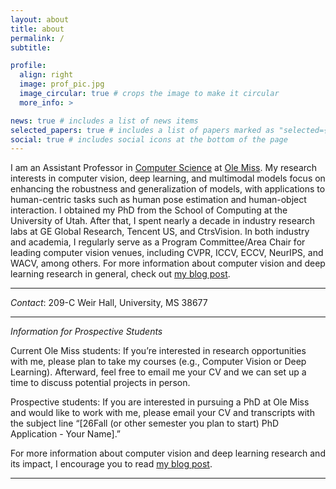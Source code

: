 ```yaml
---
layout: about
title: about
permalink: /
subtitle:

profile:
  align: right
  image: prof_pic.jpg
  image_circular: true # crops the image to make it circular
  more_info: >

news: true # includes a list of news items
selected_papers: true # includes a list of papers marked as "selected={true}"
social: true # includes social icons at the bottom of the page
---
```


I am an Assistant Professor in [Computer Science](https://cs.olemiss.edu/) at [Ole Miss](https://olemiss.edu/). My research interests in computer vision, deep learning, and multimodal models focus on enhancing the robustness and generalization of models, with applications to human-centric tasks such as human pose estimation and human-object interaction. I obtained my PhD from the School of Computing at the University of Utah. After that, I spent nearly a decade in industry research labs at GE Global Research, Tencent US, and CtrsVision. In both industry and academia, I regularly serve as a Program Committee/Area Chair for leading computer vision venues, including CVPR, ICCV, ECCV, NeurIPS, and WACV, among others. For more information about computer vision and deep learning research in general, check out [my blog post](/blog/2024/research-impact).

---

_Contact_: 209-C Weir Hall, University, MS 38677

---

_Information for Prospective Students_

Current Ole Miss students: If you’re interested in research opportunities with me, please plan to take my courses (e.g., Computer Vision or Deep Learning). Afterward, feel free to email me your CV and we can set up a time to discuss potential projects in person.

Prospective students: If you are interested in pursuing a PhD at Ole Miss and would like to work with me, please email your CV and transcripts with the subject line “[26Fall (or other semester you plan to start) PhD Application - Your Name].”

For more information about computer vision and deep learning research and its impact, I encourage you to read [my blog post](/blog/2024/research-impact).

---
